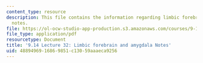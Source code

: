 ```yaml
---
content_type: resource
description: This file contains the information regarding limbic forebrain and amygdala
  notes.
file: https://ol-ocw-studio-app-production.s3.amazonaws.com/courses/9-14-brain-structure-and-its-origins-spring-2014/4889496916869851c13059aaaeca9256_MIT9_14S14_Lecture32.pdf
file_type: application/pdf
resourcetype: Document
title: '9.14 Lecture 32: Limbic forebrain and amygdala Notes'
uid: 48894969-1686-9851-c130-59aaaeca9256
---
```


